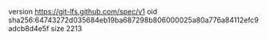 version https://git-lfs.github.com/spec/v1
oid sha256:64743272d035684eb19ba687298b806000025a80a776a84112efc9adcb8d4e5f
size 2213
